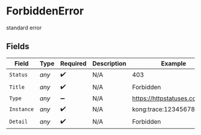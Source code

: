 # ForbiddenError

standard error


## Fields

| Field                        | Type                         | Required                     | Description                  | Example                      |
| ---------------------------- | ---------------------------- | ---------------------------- | ---------------------------- | ---------------------------- |
| `Status`                     | *any*                        | :heavy_check_mark:           | N/A                          | 403                          |
| `Title`                      | *any*                        | :heavy_check_mark:           | N/A                          | Forbidden                    |
| `Type`                       | *any*                        | :heavy_minus_sign:           | N/A                          | https://httpstatuses.com/403 |
| `Instance`                   | *any*                        | :heavy_check_mark:           | N/A                          | kong:trace:1234567890        |
| `Detail`                     | *any*                        | :heavy_check_mark:           | N/A                          | Forbidden                    |